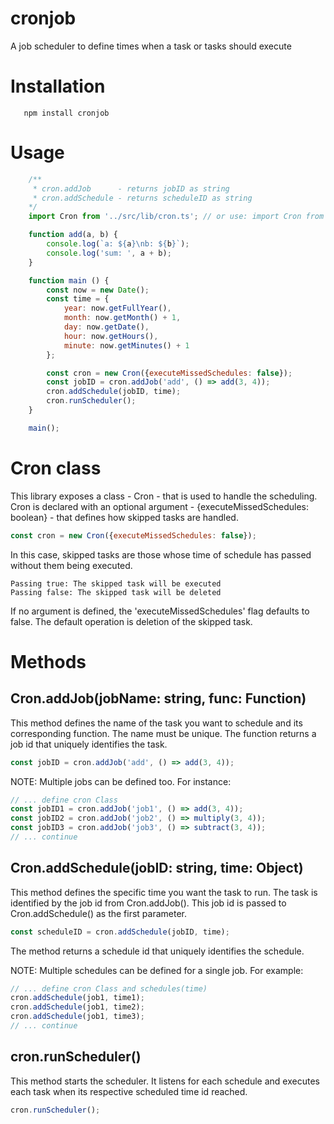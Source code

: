 # cronjob
A job scheduler to define times when a task or tasks should execute

# Installation
```text
   npm install cronjob
```

# Usage
```js
    /**
     * cron.addJob      - returns jobID as string
     * cron.addSchedule - returns scheduleID as string
    */
    import Cron from '../src/lib/cron.ts'; // or use: import Cron from 'cronjob'

    function add(a, b) {
        console.log(`a: ${a}\nb: ${b}`);
        console.log('sum: ', a + b);
    }

    function main () {
        const now = new Date();
        const time = {
            year: now.getFullYear(),
            month: now.getMonth() + 1,
            day: now.getDate(),
            hour: now.getHours(),
            minute: now.getMinutes() + 1
        };

        const cron = new Cron({executeMissedSchedules: false});
        const jobID = cron.addJob('add', () => add(3, 4));
        cron.addSchedule(jobID, time);
        cron.runScheduler();
    }

    main();
```

# Cron class
This library exposes a class - Cron - that is used to handle the scheduling.
Cron is declared with an optional argument - {executeMissedSchedules: boolean} - that defines how
skipped tasks are handled.

```js
const cron = new Cron({executeMissedSchedules: false});
```

In this case, skipped tasks are those whose time of schedule has passed without them being executed.

```text
Passing true: The skipped task will be executed
Passing false: The skipped task will be deleted
```

If no argument is defined, the 'executeMissedSchedules' flag defaults to false. The default operation
is deletion of the skipped task.

# Methods
## Cron.addJob(__jobName__: string, func: Function)
This method defines the name of the task you want to schedule and its corresponding function.
The name must be unique.
The function returns a job id that uniquely identifies the task.

```js
const jobID = cron.addJob('add', () => add(3, 4));
```

NOTE: Multiple jobs can be defined too. For instance:

```js
// ... define cron Class
const jobID1 = cron.addJob('job1', () => add(3, 4));
const jobID2 = cron.addJob('job2', () => multiply(3, 4));
const jobID3 = cron.addJob('job3', () => subtract(3, 4));
// ... continue
```

## Cron.addSchedule(jobID: string, time: Object)
This method defines the specific time you want the task to run. The task is identified by the job id
from Cron.addJob(). This job id is passed to Cron.addSchedule() as the first parameter.

```js
const scheduleID = cron.addSchedule(jobID, time);
```

The method returns a schedule id that uniquely identifies the schedule.

NOTE: Multiple schedules can be defined for a single job. For example:

```js
// ... define cron Class and schedules(time)
cron.addSchedule(job1, time1);
cron.addSchedule(job1, time2);
cron.addSchedule(job1, time3);
// ... continue
```

## cron.runScheduler()
This method starts the scheduler. It listens for each schedule and executes each task when its 
respective scheduled time id reached.

```js
cron.runScheduler();
```